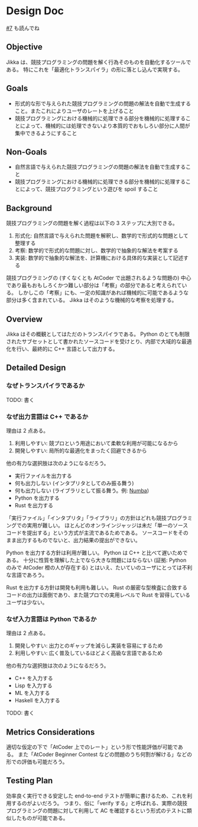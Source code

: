 # Design Doc

[#7](https://github.com/kmyk/Jikka/pull/7) も読んでね


## Objective

Jikka は、競技プログラミングの問題を解く行為そのものを自動化するツールである。
特にこれを「最適化トランスパイラ」の形に落とし込んで実現する。

## Goals

-   形式的な形で与えられた競技プログラミングの問題の解法を自動で生成すること。またこれによりユーザのレートを上げること
-   競技プログラミングにおける機械的に処理できる部分を機械的に処理することによって、機械的には処理できないより本質的でおもしろい部分に人間が集中できるようにすること


## Non-Goals

-   自然言語で与えられた競技プログラミングの問題の解法を自動で生成すること
-   競技プログラミングにおける機械的に処理できる部分を機械的に処理することによって、競技プログラミングという遊びを spoil すること


## Background

競技プログラミングの問題を解く過程は以下の 3 ステップに大別できる。

1.  形式化: 自然言語で与えられた問題を解釈し、数学的で形式的な問題として整理する
2.  考察: 数学的で形式的な問題に対し、数学的で抽象的な解法を考案する
3.  実装: 数学的で抽象的な解法を、計算機における具体的な実装として記述する

競技プログラミングの (すくなくとも AtCoder で出題されるような問題の) 中心であり最もおもしろくかつ難しい部分は「考察」の部分であると考えられている。
しかしこの「考察」にも、一定の知識があれば機械的に可能であるような部分は多く含まれている。
Jikka はそのような機械的な考察を処理する。


## Overview

Jikka はその概観としてはただのトランスパイラである。
Python のとても制限されたサブセットとして書かれたソースコードを受けとり、内部で大域的な最適化を行い、最終的に C++ 言語として出力する。


## Detailed Design

### なぜトランスパイラであるか

TODO: 書く

### なぜ出力言語は C++ であるか

理由は 2 点ある。

1.  利用しやすい: 競プロという用途において柔軟な利用が可能になるから
2.  開発しやすい: 局所的な最適化をまったく回避できるから

他の有力な選択肢は次のようになるだろう。

-   実行ファイルを出力する
-   何も出力しない (インタプリタとしてのみ振る舞う)
-   何も出力しない (ライブラリとして振る舞う。例: [Numba](https://numba.pydata.org/))
-   Python を出力する
-   Rust を出力する

「実行ファイル」「インタプリタ」「ライブラリ」の方針はどれも競技プログラミングでの実用が難しい。
ほとんどのオンラインジャッジは未だ「単一のソースコードを提出する」という方式が主流であるためである。
ソースコードをそのまま出力するものでないと、出力結果の提出ができない。

Python を出力する方針は利用が難しい。
Python は C++ と比べて遅いためである。
十分に性質を理解した上でなら大きな問題にはならない (証拠: Python のみで AtCoder 橙の人が存在する) とはいえ、たいていのユーザにとっては不利な言語であろう。

Rust を出力する方針は開発も利用も難しい。
Rust の厳密な型検査に合致するコードの出力は面倒であり、また競プロでの実用レベルで Rust を習得しているユーザは少ない。

### なぜ入力言語は Python であるか

理由は 2 点ある。

1.  開発しやすい: 出力とのギャップを減らし実装を容易にするため
2.  利用しやすい: 広く普及しているほどよく高級な言語であるため

他の有力な選択肢は次のようになるだろう。

-   C++ を入力する
-   Lisp を入力する
-   ML を入力する
-   Haskell を入力する

TODO: 書く


## Metrics Considerations

適切な仮定の下で「AtCoder 上でのレート」という形で性能評価が可能である。
また「AtCoder Beginner Contest などの問題のうち何割が解ける」などの形での評価も可能だろう。


## Testing Plan

効率良く実行できる安定した end-to-end テストが簡単に書けるため、これを利用するのがよいだろう。
つまり、俗に「verify する」と呼ばれる、実際の競技プログラミングの問題に対して利用して AC を確認するという形式のテストに類似したものが可能である。
